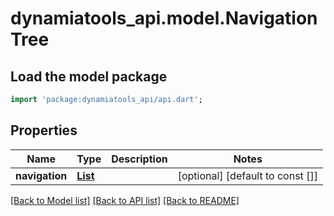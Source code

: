# dynamiatools_api.model.NavigationTree

## Load the model package
```dart
import 'package:dynamiatools_api/api.dart';
```

## Properties
Name | Type | Description | Notes
------------ | ------------- | ------------- | -------------
**navigation** | [**List<NavigationNode>**](NavigationNode.md) |  | [optional] [default to const []]

[[Back to Model list]](../README.md#documentation-for-models) [[Back to API list]](../README.md#documentation-for-api-endpoints) [[Back to README]](../README.md)


